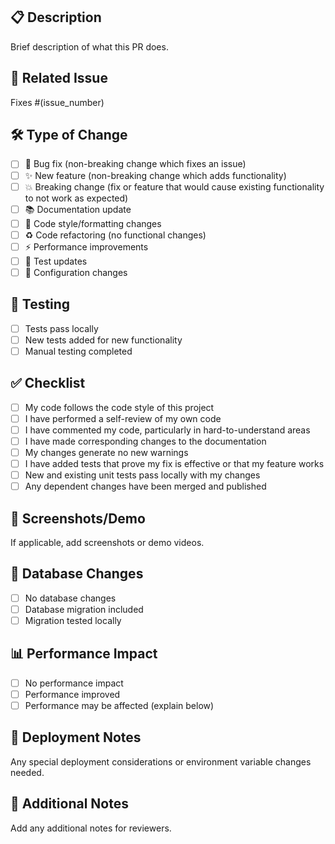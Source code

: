 ## 📋 Description
Brief description of what this PR does.

## 🔗 Related Issue
Fixes #(issue_number)

## 🛠️ Type of Change
- [ ] 🐛 Bug fix (non-breaking change which fixes an issue)
- [ ] ✨ New feature (non-breaking change which adds functionality)
- [ ] 💥 Breaking change (fix or feature that would cause existing functionality to not work as expected)
- [ ] 📚 Documentation update
- [ ] 🎨 Code style/formatting changes
- [ ] ♻️ Code refactoring (no functional changes)
- [ ] ⚡ Performance improvements
- [ ] 🧪 Test updates
- [ ] 🔧 Configuration changes

## 🧪 Testing
- [ ] Tests pass locally
- [ ] New tests added for new functionality
- [ ] Manual testing completed

## ✅ Checklist
- [ ] My code follows the code style of this project
- [ ] I have performed a self-review of my own code
- [ ] I have commented my code, particularly in hard-to-understand areas
- [ ] I have made corresponding changes to the documentation
- [ ] My changes generate no new warnings
- [ ] I have added tests that prove my fix is effective or that my feature works
- [ ] New and existing unit tests pass locally with my changes
- [ ] Any dependent changes have been merged and published

## 📸 Screenshots/Demo
If applicable, add screenshots or demo videos.

## 🔄 Database Changes
- [ ] No database changes
- [ ] Database migration included
- [ ] Migration tested locally

## 📊 Performance Impact
- [ ] No performance impact
- [ ] Performance improved
- [ ] Performance may be affected (explain below)

## 🚀 Deployment Notes
Any special deployment considerations or environment variable changes needed.

## 📝 Additional Notes
Add any additional notes for reviewers. 